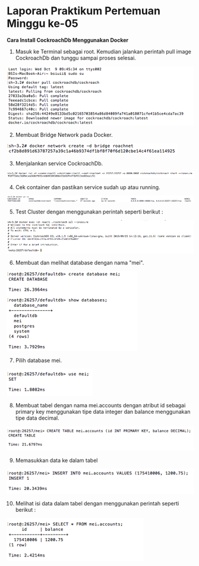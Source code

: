 # Laporan Praktikum Pertemuan Minggu ke-05

**Cara Install CockroachDb Menggunakan Docker**

1. Masuk ke Terminal sebagai root. Kemudian jalankan perintah pull image CockroachDb dan tunggu sampai proses selesai.

![](tcc-3/5-1.png)

2. Membuat Bridge Network pada Docker.

![](tcc-3/5-2.png)

3. Menjalankan service CockroachDb.

![](tcc-3/5-3.png)

4. Cek container dan pastikan service sudah up atau running.

![](tcc-3/5-4.png)

5. Test Cluster dengan menggunakan perintah seperti berikut :

![](tcc-3/5-5.png)

6. Membuat dan melihat database dengan nama "mei".

![](tcc-3/5-6.png)

7. Pilih database mei.

![](tcc-3/5-7.png)

8. Membuat tabel dengan nama mei.accounts dengan atribut id sebagai primary key menggunakan tipe data integer dan balance menggunakan tipe data decimal.

![](tcc-3/5-8.png)

9. Memasukkan data ke dalam tabel

![](tcc-3/5-9.png)

10. Melihat isi data dalam tabel dengan menggunakan perintah seperti berikut :

![](tcc-3/5-10.png)

